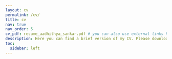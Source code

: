 ```yaml
---
layout: cv
permalink: /cv/
title: cv
nav: true
nav_order: 5
cv_pdf: resume_aadhithya_sankar.pdf # you can also use external links here
description: Here you can find a brief version of my CV. Please download the pdf for a more informative version.
toc:
  sidebar: left
---
```

